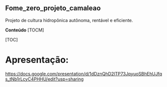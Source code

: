 ## Fome_zero_projeto_camaleao
Projeto de cultura hidropônica autônoma, rentável e eficiente.

**Conteúdo**
[TOCM]

[TOC]
# Apresentação:
https://docs.google.com/presentation/d/1dDznQhD2lTP73JpyuoSBhEhUJfqs_tNb1rLcyC4PHHU/edit?usp=sharing 

